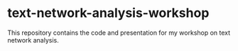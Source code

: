 # text-network-analysis-workshop
This repository contains the code and presentation for my workshop on text network analysis.
